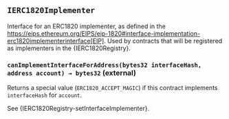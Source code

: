 ## `IERC1820Implementer`



Interface for an ERC1820 implementer, as defined in the
https://eips.ethereum.org/EIPS/eip-1820#interface-implementation-erc1820implementerinterface[EIP].
Used by contracts that will be registered as implementers in the
{IERC1820Registry}.


### `canImplementInterfaceForAddress(bytes32 interfaceHash, address account) → bytes32` (external)



Returns a special value (`ERC1820_ACCEPT_MAGIC`) if this contract
implements `interfaceHash` for `account`.

See {IERC1820Registry-setInterfaceImplementer}.




